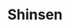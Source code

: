 ---
layout: place
title: "Shinsen"
permalink: /new-york/new-york/shinsen.html
stateAbbr: NY
stateName: New York
cityName: New York
place_id: ChIJ__8OsCdawokRLgMZI2Ja0Mw
photos:
  - name: >-
      places/ChIJ__8OsCdawokRLgMZI2Ja0Mw/photos/AeeoHcI1M-qf_1uHVoNGUHeCy2XcH9RwMnCR_huSGCJzFOmQdXvGWb0yNTwN0wys9gQYd9CWnb6YP5SJa1dp7bNLu1rUenAsmJL9b2oAlSbopzO50rL0j1q78yNelHlpHNGulMVGDi6_6zz0svE39HXJFHeIs64z-pClsBXIdlBylwttMYZyA0Op8dwjXp8SCYy0QU_6lNbF1gGZ3-HV5-nlqtO-_4jRoXRMmelg-o0emtuLjQFRSV-9LRRURwYW1PT1xoXYckvgJJjWH7UcePh_HaK0nvzpBvmwGTcM4JPzo-Lpug
    widthPx: 4800
    heightPx: 3602
    authorAttributions:
      - displayName: Shinsen
        uri: https://maps.google.com/maps/contrib/108837462769121624876
        photoUri: >-
          https://lh3.googleusercontent.com/a-/ALV-UjVzR2tocXAXoAYOPHb4St3CJEo47h4VWdznhiAlkPdpSX9OjS0=s100-p-k-no-mo
    flagContentUri: >-
      https://www.google.com/local/imagery/report/?cb_client=maps_api_places.places_api&image_key=!1e10!2sAF1QipNwCFlEa7wlADXVFx9Kr-CrQOQ8c96fF31GZIuL&hl=en-US
    googleMapsUri: >-
      https://www.google.com/maps/place//data=!3m4!1e2!3m2!1sAF1QipNwCFlEa7wlADXVFx9Kr-CrQOQ8c96fF31GZIuL!2e10!4m2!3m1!1s0x89c25a27b00effff:0xccd05a622319032e
  - name: >-
      places/ChIJ__8OsCdawokRLgMZI2Ja0Mw/photos/AeeoHcIA09I8gPWVfUZ2aTkU1bV4LfB4bypDm83iH5UZ2DRqOD8uLIldga_JCAZKZmJyBiCG0bOG1XoYEKCZeOBUiz8i3_5BjoiPtmqdLfI-PZ7zYTv2ucPGBLszMEF-itoyq0BA2Rh_GVNfuzDxgq3Lw4QAkfBbBOxa-U6BgdvxQjoZTloi8Emv01hvv7eOOcO_x8VitmJb2Rt4IgXeeWkYS0w3UEhpNRl-ac_lvMe-6ZDDgq93Igmg8ySlsWjjZCVmxyhsBulPvAGnOwJGTuZluG5dT7Ew9GZ-j0U1Pw_ERg2k0A
    widthPx: 4800
    heightPx: 3200
    authorAttributions:
      - displayName: Shinsen
        uri: https://maps.google.com/maps/contrib/108837462769121624876
        photoUri: >-
          https://lh3.googleusercontent.com/a-/ALV-UjVzR2tocXAXoAYOPHb4St3CJEo47h4VWdznhiAlkPdpSX9OjS0=s100-p-k-no-mo
    flagContentUri: >-
      https://www.google.com/local/imagery/report/?cb_client=maps_api_places.places_api&image_key=!1e10!2sAF1QipPr8FhEhvCuorBYfO3qDPbrcXeWxTa0_4A_Ja-j&hl=en-US
    googleMapsUri: >-
      https://www.google.com/maps/place//data=!3m4!1e2!3m2!1sAF1QipPr8FhEhvCuorBYfO3qDPbrcXeWxTa0_4A_Ja-j!2e10!4m2!3m1!1s0x89c25a27b00effff:0xccd05a622319032e
  - name: >-
      places/ChIJ__8OsCdawokRLgMZI2Ja0Mw/photos/AeeoHcJEB-c25gfN66CTYzUjjb7dcelGAJgeeGiTdsDLlkorKA0qM1PeGbWIBWpFvOM8wX5qfcEDjDuQ41fI4ndg0A7TQFkOQDm8hPi8SBZwMDz1gYDtvmgumOhrKrJvXQLEgtsEMm2HMFbmi1vdEBZ5WfSG0pyFRs0UaeVrBVgFYqik6SrxcIrNZfYVbFByrlqtZeDohXHFifireGzkpAxnmJytc8Tx936qdR5V7m51ZoVjnLv9AHJdbMVdTkQ7gX7eURbxvGOe-w8C6F8qKjFDvH53CkA7bcfL-TKxPJOFlwoy4A
    widthPx: 782
    heightPx: 440
    authorAttributions:
      - displayName: Shinsen
        uri: https://maps.google.com/maps/contrib/108837462769121624876
        photoUri: >-
          https://lh3.googleusercontent.com/a-/ALV-UjVzR2tocXAXoAYOPHb4St3CJEo47h4VWdznhiAlkPdpSX9OjS0=s100-p-k-no-mo
    flagContentUri: >-
      https://www.google.com/local/imagery/report/?cb_client=maps_api_places.places_api&image_key=!1e10!2sAF1QipNDo1b3z6MS6WtdzghLA5xJIBKl_j7ilWLll_nx&hl=en-US
    googleMapsUri: >-
      https://www.google.com/maps/place//data=!3m4!1e2!3m2!1sAF1QipNDo1b3z6MS6WtdzghLA5xJIBKl_j7ilWLll_nx!2e10!4m2!3m1!1s0x89c25a27b00effff:0xccd05a622319032e
  - name: >-
      places/ChIJ__8OsCdawokRLgMZI2Ja0Mw/photos/AeeoHcKCBFD8vV-nTqS9VZabS6u_02R2o-ox5WsE42485uHSzkuozsqI4SW5Ld3q-VctUareq0F3RwijmJs7aBD-dCd5_uSgWKYRHtpi6h4CerJN_6BTgpojHcD-KYpM-wueyI_uM-XExiLwUx34uLdTK33t5cM7XMtxum9jrZ0oa-U4klCqmrXhSdHlFsPgor4SYv5jVwSZ_a9DluW1zx7uSI5g6U7tzupHi0lHKBILboBgFMtPDPm-GOvlvZKYtIJw4QMTnuhT263H3_nt1MYDPeiwR0cvTmcK6uXd_VqsPozI7Q
    widthPx: 2048
    heightPx: 1536
    authorAttributions:
      - displayName: Shinsen
        uri: https://maps.google.com/maps/contrib/108837462769121624876
        photoUri: >-
          https://lh3.googleusercontent.com/a-/ALV-UjVzR2tocXAXoAYOPHb4St3CJEo47h4VWdznhiAlkPdpSX9OjS0=s100-p-k-no-mo
    flagContentUri: >-
      https://www.google.com/local/imagery/report/?cb_client=maps_api_places.places_api&image_key=!1e10!2sAF1QipPoiOXVr63MJw2CjuBBIS_I-2EZTASrYq6_8PGY&hl=en-US
    googleMapsUri: >-
      https://www.google.com/maps/place//data=!3m4!1e2!3m2!1sAF1QipPoiOXVr63MJw2CjuBBIS_I-2EZTASrYq6_8PGY!2e10!4m2!3m1!1s0x89c25a27b00effff:0xccd05a622319032e
  - name: >-
      places/ChIJ__8OsCdawokRLgMZI2Ja0Mw/photos/AeeoHcIX9SB6J892GB4SD0h61E62OrftVq5lbUp5Yv5b8GuCp1RpwAHJn9drkwav09ScZaC5N2k_ixs-VEAbdhPfRSJf8jtdlnP7pUcyD-dHtZznaxSR9rxG5GRcwZcX9WHOG-882LpQIKzZ7Njd6peluzXhpOT-6PdIRaZURJZZCVSVT1eCksBJjvmpJlU8CJ3OQ8iUVJRMrXQo9VZdVbUj2FAPENYVCkP79u5cic9O9Tj44v7pV2YUYqAGNv3yW9ciq1Orn6Are0RFCTvzqtXFbTYoivebafLYo2DUhdoGWipQTQ
    widthPx: 1877
    heightPx: 1920
    authorAttributions:
      - displayName: Shinsen
        uri: https://maps.google.com/maps/contrib/108837462769121624876
        photoUri: >-
          https://lh3.googleusercontent.com/a-/ALV-UjVzR2tocXAXoAYOPHb4St3CJEo47h4VWdznhiAlkPdpSX9OjS0=s100-p-k-no-mo
    flagContentUri: >-
      https://www.google.com/local/imagery/report/?cb_client=maps_api_places.places_api&image_key=!1e10!2sAF1QipNYuKN2O4rV_cszrNcAvLWFHLAwOG6WEhHbqZFE&hl=en-US
    googleMapsUri: >-
      https://www.google.com/maps/place//data=!3m4!1e2!3m2!1sAF1QipNYuKN2O4rV_cszrNcAvLWFHLAwOG6WEhHbqZFE!2e10!4m2!3m1!1s0x89c25a27b00effff:0xccd05a622319032e
  - name: >-
      places/ChIJ__8OsCdawokRLgMZI2Ja0Mw/photos/AeeoHcIjJSxV3bPDvMqeQj7dY-RSuSGhmPPliWnDgo4aTq8c1Q9o3t799YMgVvOhNBD5qSrSy6bA7mmieFw4prC56mpKDIeP0TLQ9FrDWOcn1USNarB1vhlWjFRTIne-gNyrrmm2-Yd9OBbHjt789Sh-71bB3zYmpYZ04_FnE_WSooteg1gAxVGTXwMcs1aynwWcWuJzMw-eez6EYl7hZGX-Qu8d9V7-Y2GG0NCsv-B-iRDY-4N-a4c3m1m_01zjso7pEjZRNC8r891-BURyu1O6Pat-MR0DZvHg9Z_03wX8MOfvRmdGmf9MdFw0vXh3qTYaHGFCqZEAr-svZX__FoXGlhnp0DBD5_3ddUOxHR7LHCTqrcwHMtEu4hKYI70p4qRILklOTk2Fd7GWRvRi3zKRjcpdyEvYr1c-wMIFLFS1j1O41A
    widthPx: 3024
    heightPx: 4032
    authorAttributions:
      - displayName: Keith Mulvin
        uri: https://maps.google.com/maps/contrib/117979923502670835126
        photoUri: >-
          https://lh3.googleusercontent.com/a-/ALV-UjW8leY1sE2E_rQ53jYAVNJ1gSdgdw0HeZzw0FmtmcJ_bV_TSlUE=s100-p-k-no-mo
    flagContentUri: >-
      https://www.google.com/local/imagery/report/?cb_client=maps_api_places.places_api&image_key=!1e10!2sCIHM0ogKEICAgICKpIGfVQ&hl=en-US
    googleMapsUri: >-
      https://www.google.com/maps/place//data=!3m4!1e2!3m2!1sCIHM0ogKEICAgICKpIGfVQ!2e10!4m2!3m1!1s0x89c25a27b00effff:0xccd05a622319032e
  - name: >-
      places/ChIJ__8OsCdawokRLgMZI2Ja0Mw/photos/AeeoHcJLKeibe5Ya150c9G4kanjdDz5Y4VyYAbrvvXbA37d-KCt-_we7Gju0jBidyUv3G2UhiOBC49aqwwCwrsvU8dCoClZ0e3Uax89OnLxy3aBrDDH8qwu4j7eitXO8HHhagBJhG-j3I6slZXqDc-lYZQMU0mWyL1PUriug7YCjDh69mXnBr9XWZdBieUh0P3TNDXmdfIp7my7xOjH9LUpPxo_Tz_P8TvK-3QlABd9GRr0_LH1h4-pjzdYayoAeQHnHQcz3SO3VAp1VXTqX1y_mlk39H0DCvhbkrM5gd7KQ0P4uOao6mevuxeqmxsZ1ER3NDWOG3rnfahKNK-jRfayjWviPuU6-IiMPtyaEKIwJz1ZXWpylkzOm9PEsOnAYQHDE54_Znv5xIIo7ixB8ppIQ9oD_bxGcCTirfRmYoW0ypd5uTmY
    widthPx: 3072
    heightPx: 4080
    authorAttributions:
      - displayName: George Fine
        uri: https://maps.google.com/maps/contrib/102103704914002331987
        photoUri: >-
          https://lh3.googleusercontent.com/a-/ALV-UjWLfil-YSwc5pdQM2spYzMNiyV4uOhfK2-WP32IHtOlmseJ9inWTQ=s100-p-k-no-mo
    flagContentUri: >-
      https://www.google.com/local/imagery/report/?cb_client=maps_api_places.places_api&image_key=!1e10!2sCIHM0ogKEICAgMCgweqs1wE&hl=en-US
    googleMapsUri: >-
      https://www.google.com/maps/place//data=!3m4!1e2!3m2!1sCIHM0ogKEICAgMCgweqs1wE!2e10!4m2!3m1!1s0x89c25a27b00effff:0xccd05a622319032e
  - name: >-
      places/ChIJ__8OsCdawokRLgMZI2Ja0Mw/photos/AeeoHcKQmFT3ViZ4NfO-ieGycavwPo5wZG3aI5JySvAtBibc4tw7fGP0R_Ay92GCv0-o3Bdzr6pT57W_lTkAsDxAiYyV7px5Ux-1jL0SoSL54W0_QkKAefZheoFqE5FnoxlmFeiKq5qnoClX5iI4Ken-bdpo6C9IWTH-XqB7grDrccfoVRjP5ty9dWqZt60Yqdaxow8iA_YGrhNBnC1vI_5pb-BxviaSNzWpMxY3GxgLBAtFPnsPTpGrREfFfOK_lMqxdeAdxAVTOuPpvR1OCWWUqVye02eYVTmksgomj5yBqRQj7w
    widthPx: 4032
    heightPx: 3024
    authorAttributions:
      - displayName: Shinsen
        uri: https://maps.google.com/maps/contrib/108837462769121624876
        photoUri: >-
          https://lh3.googleusercontent.com/a-/ALV-UjVzR2tocXAXoAYOPHb4St3CJEo47h4VWdznhiAlkPdpSX9OjS0=s100-p-k-no-mo
    flagContentUri: >-
      https://www.google.com/local/imagery/report/?cb_client=maps_api_places.places_api&image_key=!1e10!2sAF1QipNFaO90iC6fsA2g4bUAcB2NoCVMa8dK66RApawt&hl=en-US
    googleMapsUri: >-
      https://www.google.com/maps/place//data=!3m4!1e2!3m2!1sAF1QipNFaO90iC6fsA2g4bUAcB2NoCVMa8dK66RApawt!2e10!4m2!3m1!1s0x89c25a27b00effff:0xccd05a622319032e
  - name: >-
      places/ChIJ__8OsCdawokRLgMZI2Ja0Mw/photos/AeeoHcIZFYON3MH96lM8oS3DpspyclRWMX8DMlcKKKSV8iKJOjEhGl0-o3xpzoFqhhLUD5lu5-tIGJCqQ5N2n1UlUDJf0AmMYdS6HFhssqjQvZ7QpGX2dQ0UXY0tcjPoLhpKp90lAKAsmvVQbShxMWyu9FukJtIoeTyXvIrFQ21zjknmR_ROnDFBaKwQUwjn1MXN2I69Zlx0dNNNWP9BAJmSWnFt_0nyiqbzZrEcW7HD8MpLDeeS6PUjCZ7itEEHrDsBs6DQF6baK3StDXEfy5aTaCS4so1vyhexqvv_MUeaavrV4w
    widthPx: 515
    heightPx: 412
    authorAttributions:
      - displayName: Shinsen
        uri: https://maps.google.com/maps/contrib/108837462769121624876
        photoUri: >-
          https://lh3.googleusercontent.com/a-/ALV-UjVzR2tocXAXoAYOPHb4St3CJEo47h4VWdznhiAlkPdpSX9OjS0=s100-p-k-no-mo
    flagContentUri: >-
      https://www.google.com/local/imagery/report/?cb_client=maps_api_places.places_api&image_key=!1e10!2sAF1QipPuDKxoKRz8QSSVuHaH1IFBR-qG_FpbqkmhZamJ&hl=en-US
    googleMapsUri: >-
      https://www.google.com/maps/place//data=!3m4!1e2!3m2!1sAF1QipPuDKxoKRz8QSSVuHaH1IFBR-qG_FpbqkmhZamJ!2e10!4m2!3m1!1s0x89c25a27b00effff:0xccd05a622319032e
  - name: >-
      places/ChIJ__8OsCdawokRLgMZI2Ja0Mw/photos/AeeoHcIgw1UzoID41jFKvXsLRYZQ2gOaWs8H0hj_rKVaH8Q8IKjIkGVGvSG9ijrgwj2kBd49NkBv7v7jLk5OuLsZD1o0MQesktlxyjrTMMxITQvSPTm_A0PYgmwHZC-euhqGbVYseq64U1B__eplaDhbVeiNCYU_ptmxNpJ8v0clqXnU91GX1zHsE1m3zwhJbAs6PwFlbgalRv4nSWh66_UouV-HX4YwrKjsYsxFj6_EFhuCOsBZTcVtzKW-L8DzO8PHN3_w0-UcbLKxTKd5Aa2mOHyg0x1hp7CTv-wIgPwkDliZ6g
    widthPx: 4800
    heightPx: 3200
    authorAttributions:
      - displayName: Shinsen
        uri: https://maps.google.com/maps/contrib/108837462769121624876
        photoUri: >-
          https://lh3.googleusercontent.com/a-/ALV-UjVzR2tocXAXoAYOPHb4St3CJEo47h4VWdznhiAlkPdpSX9OjS0=s100-p-k-no-mo
    flagContentUri: >-
      https://www.google.com/local/imagery/report/?cb_client=maps_api_places.places_api&image_key=!1e10!2sAF1QipPKp8rzbqoK8SuRmVEoL39N4k7T91Pi8gJ_gdwy&hl=en-US
    googleMapsUri: >-
      https://www.google.com/maps/place//data=!3m4!1e2!3m2!1sAF1QipPKp8rzbqoK8SuRmVEoL39N4k7T91Pi8gJ_gdwy!2e10!4m2!3m1!1s0x89c25a27b00effff:0xccd05a622319032e
address: 44 Bowery, New York, NY 10013, USA
street: 44 Bowery
city: New York
state: NY
zip: '10013'
country: USA
neighborhood: null
latitude: '40.715615'
longitude: '-73.996770'
accessibility_options:
  wheelchairAccessibleParking: false
  wheelchairAccessibleEntrance: true
  wheelchairAccessibleRestroom: true
  wheelchairAccessibleSeating: true
business_status: OPERATIONAL
name: Shinsen
google_maps_links:
  directionsUri: >-
    https://www.google.com/maps/dir//''/data=!4m7!4m6!1m1!4e2!1m2!1m1!1s0x89c25a27b00effff:0xccd05a622319032e!3e0
  placeUri: https://maps.google.com/?cid=14758395356435252014
  writeAReviewUri: >-
    https://www.google.com/maps/place//data=!4m3!3m2!1s0x89c25a27b00effff:0xccd05a622319032e!12e1
  reviewsUri: >-
    https://www.google.com/maps/place//data=!4m4!3m3!1s0x89c25a27b00effff:0xccd05a622319032e!9m1!1b1
  photosUri: >-
    https://www.google.com/maps/place//data=!4m3!3m2!1s0x89c25a27b00effff:0xccd05a622319032e!10e5
primary_type: Sushi Restaurant
opening_hours:
  regular: null
  current: null
secondary_opening_hours:
  regular:
    weekdayDescriptions: null
    type: null
  current:
    weekdayDescriptions: null
    type: null
phone: (347) 688-5404
price_level: null
price_range: null
rating: '4.2'
rating_count: 316
website: http://boweryshinsen.com/
description: Minimalist design Japanese restaurant, sushi bar & sake lounge in Chinatown.
reviews:
  - name: >-
      places/ChIJ__8OsCdawokRLgMZI2Ja0Mw/reviews/ChdDSUhNMG9nS0VJQ0FnTUNndVBHNThRRRAB
    relativePublishTimeDescription: a month ago
    rating: 2
    text:
      text: >-
        Came across this place. Looking for Noko. Since got seated, we thought
        we gave it a try, but ended up regretting it. Food is not good and
        definitely not fresh. Ambience is very dark, can barely see anything.
        Service is ok. We ordered the sashimi platter and the fish was dark,
        fishy and old. The curry katsu was dry, the curry sauce tasted ok but
        ordinary. Drinks were ok. I had the lychee martini, even though the
        portion was teeny tiny for $10 happy hour, it tasted ok but not too much
        alcohol. There's not good japanese/sushi restaurant in chinatown. Go to
        St. Marks.
      languageCode: en
    originalText:
      text: >-
        Came across this place. Looking for Noko. Since got seated, we thought
        we gave it a try, but ended up regretting it. Food is not good and
        definitely not fresh. Ambience is very dark, can barely see anything.
        Service is ok. We ordered the sashimi platter and the fish was dark,
        fishy and old. The curry katsu was dry, the curry sauce tasted ok but
        ordinary. Drinks were ok. I had the lychee martini, even though the
        portion was teeny tiny for $10 happy hour, it tasted ok but not too much
        alcohol. There's not good japanese/sushi restaurant in chinatown. Go to
        St. Marks.
      languageCode: en
    authorAttribution:
      displayName: Alicia Cheng
      uri: https://www.google.com/maps/contrib/110979151186142897251/reviews
      photoUri: >-
        https://lh3.googleusercontent.com/a-/ALV-UjWkl3w-HmbfBSV3xX1DUIYhwo5nf7Ka6jLEax7jtT133BVULc3alw=s128-c0x00000000-cc-rp-mo-ba5
    publishTime: '2025-02-14T01:46:39.979969Z'
    flagContentUri: >-
      https://www.google.com/local/review/rap/report?postId=ChdDSUhNMG9nS0VJQ0FnTUNndVBHNThRRRAB&d=17924085&t=1
    googleMapsUri: >-
      https://www.google.com/maps/reviews/data=!4m6!14m5!1m4!2m3!1sChdDSUhNMG9nS0VJQ0FnTUNndVBHNThRRRAB!2m1!1s0x89c25a27b00effff:0xccd05a622319032e
  - name: >-
      places/ChIJ__8OsCdawokRLgMZI2Ja0Mw/reviews/ChZDSUhNMG9nS0VJQ0FnSURuXzhqQ0ZREAE
    relativePublishTimeDescription: 6 months ago
    rating: 5
    text:
      text: >-
        Sophisticated, yet chill atmosphere…our sushi was absolutely excellent
        and extremely fresh ingredients. Our cocktails were both mixed to
        perfection, and the service was hands-down excellent. They offer outdoor
        seating as well.  The only thing I would change is to add some flat
        screen TVs and possibly live music on Friday and Saturday nights. 
        Definitely will be returning here on out next visit, as it’s adjacent to
        our Hyatt Hotel and smack in Chinatown.
      languageCode: en
    originalText:
      text: >-
        Sophisticated, yet chill atmosphere…our sushi was absolutely excellent
        and extremely fresh ingredients. Our cocktails were both mixed to
        perfection, and the service was hands-down excellent. They offer outdoor
        seating as well.  The only thing I would change is to add some flat
        screen TVs and possibly live music on Friday and Saturday nights. 
        Definitely will be returning here on out next visit, as it’s adjacent to
        our Hyatt Hotel and smack in Chinatown.
      languageCode: en
    authorAttribution:
      displayName: J K
      uri: https://www.google.com/maps/contrib/104850622740647445397/reviews
      photoUri: >-
        https://lh3.googleusercontent.com/a/ACg8ocKFd9RsDvD3AyEY49-FLG0YaGvxTfabN83Gd1OxEW_3UJSX_g=s128-c0x00000000-cc-rp-mo-ba4
    publishTime: '2024-10-12T01:24:55.113726Z'
    flagContentUri: >-
      https://www.google.com/local/review/rap/report?postId=ChZDSUhNMG9nS0VJQ0FnSURuXzhqQ0ZREAE&d=17924085&t=1
    googleMapsUri: >-
      https://www.google.com/maps/reviews/data=!4m6!14m5!1m4!2m3!1sChZDSUhNMG9nS0VJQ0FnSURuXzhqQ0ZREAE!2m1!1s0x89c25a27b00effff:0xccd05a622319032e
  - name: >-
      places/ChIJ__8OsCdawokRLgMZI2Ja0Mw/reviews/ChZDSUhNMG9nS0VJQ0FnTUNnd2Vxc0Z3EAE
    relativePublishTimeDescription: a month ago
    rating: 3
    text:
      text: >-
        Japanese Sushi spot of Canal and on Bowery St.

        I believe the target theme of the restaurant is trendy and upscale as
        the place felt a bit more like a bar / club than a restaurant.


        That being said, the prices reflected the upscale vibe.

        But, the food was very subpar at a premium price.


        We ordered a wide variety of drinks, appetizers and entrees, there was 6
        of us and the bill came out to roughly 400$.


        2 of the ppl on our group ordered high end Tuna with their entree and
        the Toro Tuna pieces were about the size of a quarter, what appeared to
        be a single piece cut into 2.

        The wait staff immediately attempted to solve our issue and offered a
        substitute instead, we suspected they were running short on Tuna Toro.

        The manager also comped 1 round of free drinks to compensate.


        If you are out for a total experience for a trendy bar / sushi spot give
        it a try, but if food and taste and portion is more important, go to a
        real sushi joint for upscale palate experience.
      languageCode: en
    originalText:
      text: >-
        Japanese Sushi spot of Canal and on Bowery St.

        I believe the target theme of the restaurant is trendy and upscale as
        the place felt a bit more like a bar / club than a restaurant.


        That being said, the prices reflected the upscale vibe.

        But, the food was very subpar at a premium price.


        We ordered a wide variety of drinks, appetizers and entrees, there was 6
        of us and the bill came out to roughly 400$.


        2 of the ppl on our group ordered high end Tuna with their entree and
        the Toro Tuna pieces were about the size of a quarter, what appeared to
        be a single piece cut into 2.

        The wait staff immediately attempted to solve our issue and offered a
        substitute instead, we suspected they were running short on Tuna Toro.

        The manager also comped 1 round of free drinks to compensate.


        If you are out for a total experience for a trendy bar / sushi spot give
        it a try, but if food and taste and portion is more important, go to a
        real sushi joint for upscale palate experience.
      languageCode: en
    authorAttribution:
      displayName: George Fine
      uri: https://www.google.com/maps/contrib/102103704914002331987/reviews
      photoUri: >-
        https://lh3.googleusercontent.com/a-/ALV-UjWLfil-YSwc5pdQM2spYzMNiyV4uOhfK2-WP32IHtOlmseJ9inWTQ=s128-c0x00000000-cc-rp-mo-ba6
    publishTime: '2025-02-17T22:15:38.239223Z'
    flagContentUri: >-
      https://www.google.com/local/review/rap/report?postId=ChZDSUhNMG9nS0VJQ0FnTUNnd2Vxc0Z3EAE&d=17924085&t=1
    googleMapsUri: >-
      https://www.google.com/maps/reviews/data=!4m6!14m5!1m4!2m3!1sChZDSUhNMG9nS0VJQ0FnTUNnd2Vxc0Z3EAE!2m1!1s0x89c25a27b00effff:0xccd05a622319032e
  - name: >-
      places/ChIJ__8OsCdawokRLgMZI2Ja0Mw/reviews/ChdDSUhNMG9nS0VJQ0FnTUN3MXJLdWxRRRAB
    relativePublishTimeDescription: 3 weeks ago
    rating: 3
    text:
      text: >-
        Hubby and I walked by and decided to go in for happy hour before our
        dinner nearby. We were surprised that it wasn’t busy around 5ish on a
        Friday.

        We stayed anyway and had a couple cocktails.

        Service was good and the drinks were okay.
      languageCode: en
    originalText:
      text: >-
        Hubby and I walked by and decided to go in for happy hour before our
        dinner nearby. We were surprised that it wasn’t busy around 5ish on a
        Friday.

        We stayed anyway and had a couple cocktails.

        Service was good and the drinks were okay.
      languageCode: en
    authorAttribution:
      displayName: GrAcIE W
      uri: https://www.google.com/maps/contrib/107329417802940757527/reviews
      photoUri: >-
        https://lh3.googleusercontent.com/a-/ALV-UjVqLONacZOLCqjZ262Cvyp-QsQ9RGknwVJKkyorkso4sN3c-Tyr=s128-c0x00000000-cc-rp-mo-ba5
    publishTime: '2025-03-18T17:41:33.093778Z'
    flagContentUri: >-
      https://www.google.com/local/review/rap/report?postId=ChdDSUhNMG9nS0VJQ0FnTUN3MXJLdWxRRRAB&d=17924085&t=1
    googleMapsUri: >-
      https://www.google.com/maps/reviews/data=!4m6!14m5!1m4!2m3!1sChdDSUhNMG9nS0VJQ0FnTUN3MXJLdWxRRRAB!2m1!1s0x89c25a27b00effff:0xccd05a622319032e
  - name: >-
      places/ChIJ__8OsCdawokRLgMZI2Ja0Mw/reviews/ChZDSUhNMG9nS0VJQ0FnSUQzNjhlX1RnEAE
    relativePublishTimeDescription: 4 months ago
    rating: 5
    text:
      text: >-
        I feel like this restaurant is a secret gem. The food is incredible -
        amazing taste and great prices. The atmosphere is a mood - very chill,
        good music, and nice people. Thank you for the experience.
      languageCode: en
    originalText:
      text: >-
        I feel like this restaurant is a secret gem. The food is incredible -
        amazing taste and great prices. The atmosphere is a mood - very chill,
        good music, and nice people. Thank you for the experience.
      languageCode: en
    authorAttribution:
      displayName: Tunisia Mitchell
      uri: https://www.google.com/maps/contrib/107131365777288122499/reviews
      photoUri: >-
        https://lh3.googleusercontent.com/a/ACg8ocId6YQWYLzmXvnM3-pr_sYQ3tfwuFgJExsjYPdbHPo39GZpsg=s128-c0x00000000-cc-rp-mo
    publishTime: '2024-11-19T04:21:47.605493Z'
    flagContentUri: >-
      https://www.google.com/local/review/rap/report?postId=ChZDSUhNMG9nS0VJQ0FnSUQzNjhlX1RnEAE&d=17924085&t=1
    googleMapsUri: >-
      https://www.google.com/maps/reviews/data=!4m6!14m5!1m4!2m3!1sChZDSUhNMG9nS0VJQ0FnSUQzNjhlX1RnEAE!2m1!1s0x89c25a27b00effff:0xccd05a622319032e
parking_options:
  paidStreetParking: true
payment_options:
  acceptsCreditCards: true
  acceptsDebitCards: true
  acceptsCashOnly: false
  acceptsNfc: true
allow_dogs: null
curbside_pickup: true
delivery: true
dine_in: true
good_for_children: true
good_for_groups: null
good_for_sports: false
live_music: false
menu_for_children: false
outdoor_seating: true
reservable: true
restroom: true
serves_beer: true
serves_breakfast: null
serves_brunch: null
serves_cocktails: true
serves_coffee: null
serves_dinner: true
serves_dessert: true
serves_lunch: true
serves_vegetarian_food: true
serves_wine: true
takeout: true

---